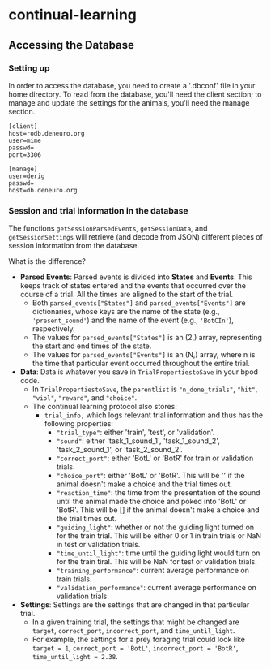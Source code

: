 # continual-learning

## Accessing the Database

### Setting up

In order to access the database, you need to create a '.dbconf' file in your home directory. To read from the database, you'll need the client section; to manage and update the settings for the animals, you'll need the manage section.

```
[client]
host=rodb.deneuro.org
user=mime
passwd=
port=3306

[manage]
user=derig
passwd=
host=db.deneuro.org
```

### Session and trial information in the database

The functions `getSessionParsedEvents`, `getSessionData`, and `getSessionSettings` will retrieve (and decode from JSON) different pieces of session information from the database.

What is the difference?
* **Parsed Events**: Parsed events is divided into **States** and **Events**. This keeps track of states entered and the events that occurred over the course of a trial. All the times are aligned to the start of the trial.
    - Both `parsed_events["States"]` and `parsed_events["Events"]` are dictionaries, whose keys are the name of the state (e.g., `'present_sound'`) and the name of the event (e.g., `'BotCIn'`), respectively.
    - The values for `parsed_events["States"]` is an (2,) array, representing the start and end times of the state.
    - The values for `parsed_events["Events"]` is an (N,) array, where n is the time that particular event occurred throughout the entire trial.
* **Data**: Data is whatever you save in `TrialPropertiestoSave` in your bpod code.
    - In `TrialPropertiestoSave`, the `parentlist` is `"n_done_trials"`, `"hit"`, `"viol"`, `"reward"`, and `"choice"`.
    - The continual learning protocol also stores:
        - `trial_info,` which logs relevant trial information and thus has the following properties:
            - `"trial_type"`: either 'train', 'test', or 'validation'.
            - `"sound"`: either 'task_1_sound_1', 'task_1_sound_2', 'task_2_sound_1', or 'task_2_sound_2'.
            - `"correct_port"`: either 'BotL' or 'BotR' for train or validation trials.
            - `"choice_port"`: either 'BotL' or 'BotR'. This will be '' if the animal doesn't make a choice and the trial times out.
            - `"reaction_time"`: the time from the presentation of the sound until the animal made the choice and poked into 'BotL' or 'BotR'. This will be [] if the animal doesn't make a choice and the trial times out.
            - `"guiding_light"`: whether or not the guiding light turned on for the train trial. This will be either 0 or 1 in train trials or NaN in test or validation trials.
            - `"time_until_light"`: time until the guiding light would turn on for the train tiral. This will be NaN for test or validation trials.
            - `"training_performance"`: current average performance on train trials.
            - `"validation_performance"`: current average performance on validation trials.
* **Settings**: Settings are the settings that are changed in that particular trial.
    - In a given training trial, the settings that might be changed are `target`, `correct_port`, `incorrect_port`, and `time_until_light`.
    - For example, the settings for a prey foraging trial could look like `target = 1`, `correct_port = 'BotL'`, `incorrect_port = 'BotR'`, `time_until_light = 2.38`.
